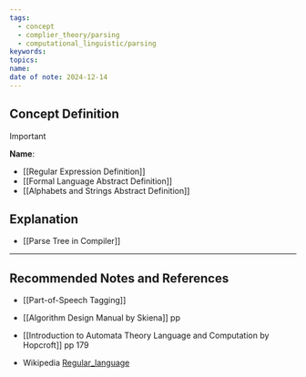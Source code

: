 ```yaml
---
tags:
  - concept
  - complier_theory/parsing
  - computational_linguistic/parsing
keywords: 
topics: 
name: 
date of note: 2024-12-14
---
```


## Concept Definition

>[!important]
>**Name**: 



- [[Regular Expression Definition]]
- [[Formal Language Abstract Definition]]
- [[Alphabets and Strings Abstract Definition]]


## Explanation


- [[Parse Tree in Compiler]]


-----------
##  Recommended Notes and References

- [[Part-of-Speech Tagging]]

- [[Algorithm Design Manual by Skiena]] pp 
- [[Introduction to Automata Theory Language and Computation by Hopcroft]] pp 179

- Wikipedia [Regular_language](https://en.wikipedia.org/wiki/Regular_language)